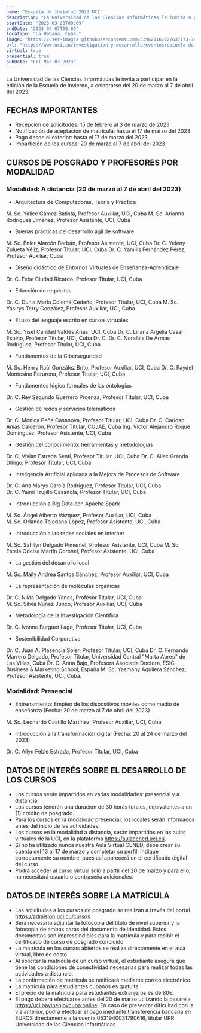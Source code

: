 ```yaml
---
name: "Escuela de Invierno 2023 UCI"
description: "La Universidad de las Ciencias Informáticas le invita a participar en la edición de la Escuela de Invierno, a celebrarse del 20 de marzo al 7 de abril del 2023."
startDate: "2023-03-20T00:09"
endDate: "2023-04-07T00:09"
location: "La Habana. Cuba."
image: "https://user-images.githubusercontent.com/53962116/222637173-7cbda236-1f8f-47ee-bd59-505e5a756e3d.png"
url: "https://www.uci.cu/investigacion-y-desarrollo/eventos/escuela-de-invierno-2023"
virtual: true
presential: true
pubDate: "Fri Mar 03 2023"
---
```


La Universidad de las Ciencias Informáticas le invita a participar en la edición de la Escuela de Invierno, a celebrarse del 20 de marzo al 7 de abril del 2023.

## FECHAS IMPORTANTES
- Recepción de solicitudes: 15 de febrero al 3 de marzo de 2023
- Notificación de aceptación de matrícula: hasta el 17 de marzo del 2023
- Pago desde el exterior: hasta el 17 de marzo del 2023
- Impartición de los cursos: 20 de marzo al 7 de abril del 2023

## CURSOS DE POSGRADO Y PROFESORES POR MODALIDAD 

### Modalidad: A distancia (20 de marzo al 7 de abril del 2023)

- Arquitectura de Computadoras. Teoría y Práctica

M. Sc. Yalice Gámez Batista, Profesor Auxiliar, UCI, Cuba
M. Sc. Arianna Rodríguez Jiménez, Profesor Asistente, UCI, Cuba

- Buenas prácticas del desarrollo ágil de software

M. Sc. Enier Alarcón Barbán, Profesor Asistente, UCI, Cuba
Dr. C. Yeleny Zulueta Véliz, Profesor Titular, UCI, Cuba
Dr. C. Yamilis Fernández Pérez, Profesor Auxiliar, Cuba

- Diseño didáctico de Entornos Virtuales de Enseñanza-Aprendizaje

Dr. C. Febe Ciudad Ricardo, Profesor Titular, UCI, Cuba        

- Educción de requisitos

Dr. C. Dunia María Colomé Cedeño, Profesor Titular, UCI, Cuba
M. Sc. Yasirys Terry González, Profesor Auxiliar, UCI, Cuba

- El uso del lenguaje escrito en cursos virtuales

M. Sc. Yisel Caridad Valdés Arias, UCI, Cuba
Dr. C. Liliana Argelia Casar Espino, Profesor Titular, UCI, Cuba
Dr. C. Dr. C. Noralbis De Armas Rodríguez, Profesor Titular, UCI, Cuba

- Fundamentos de la Ciberseguridad

M. Sc. Henry Raúl González Brito, Profesor Auxiliar, UCI, Cuba
Dr. C. Raydel Montesino Perurena, Profesor Titular, UCI, Cuba 

- Fundamentos lógico formales de las ontologías              

Dr. C. Rey Segundo Guerrero Proenza, Profesor Titular, UCI, Cuba

- Gestión de redes y servicios telemáticos 

Dr. C. Mónica Peña Casanova, Profesor Titular, UCI, Cuba 
Dr. C. Caridad Anias Calderón, Profesor Titular, CUJAE, Cuba 
Ing. Víctor Alejandro Roque Domínguez, Profesor Asistente, UCI, Cuba 

- Gestión del conocimiento: herramientas y metodologías

Dr. C. Vivian Estrada Sentí, Profesor Titular, UCI, Cuba 
Dr. C. Ailec Granda Dihigo, Profesor Titular, UCI, Cuba 

- Inteligencia Artificial aplicada a la Mejora de Procesos de Software 

Dr. C. Ana Marys García Rodríguez, Profesor Titular, UCI, Cuba    
Dr. C. Yaimí Trujillo Casañola, Profesor Titular, UCI, Cuba 

- Introducción a Big Data con Apache Spark

M. Sc. Ángel Alberto Vázquez, Profesor Auxiliar, UCI, Cuba                        
M. Sc. Orlando Toledano López, Profesor Asistente, UCI, Cuba

- Introducción a las redes sociales en internet

M. Sc. Sahilyn Delgado Pimentel, Profesor Asistente, UCI, Cuba
M. Sc. Estela Odelsa Martín Coronel, Profesor Asistente, UCI, Cuba   

- La gestión del desarrollo local

M. Sc. Maily Andrea Santos Sánchez, Profesor Auxiliar, UCI, Cuba      

- La representación de moléculas orgánicas 

Dr. C. Nilda Delgado Yanes, Profesor Titular, UCI, Cuba                       
M. Sc. Silvia Núñez Junco, Profesor Auxiliar, UCI, Cuba      

- Metodología de la Investigación Científica 

Dr. C. Ivonne Burguet Lago, Profesor Titular, UCI, Cuba

- Sostenibilidad Corporativa

Dr. C. Juan A. Plasencia Soler, Profesor Titular, UCI, Cuba 
Dr. C. Fernando Marrero Delgado, Profesor Titular, Universidad Central "Marta Abreu" de Las Villas, Cuba
Dr. C. Anna Bajo, Profesora Asociada Doctora, ESIC Business & Marketing School, España
M. Sc. Yasmany Aguilera Sánchez, Profesor Asistente, UCI, Cuba.

### Modalidad: Presencial

- Entrenamiento: Empleo de los dispositivos móviles como medio de enseñanza (Fecha: 20 de marzo al 7 de abril del 2023)

M. Sc. Leonardo Castillo Martínez, Profesor Auxiliar, UCI, Cuba

- Introducción a la transformación digital (Fecha: 20 al 24 de marzo del 2023)

Dr. C. Ailyn Feble Estrada, Profesor Titular, UCI, Cuba

## DATOS DE INTERÉS SOBRE EL DESARROLLO DE LOS CURSOS

- Los cursos serán impartidos en varias modalidades: presencial y a distancia.
- Los cursos tendrán una duración de 30 horas totales, equivalentes a un (1) crédito de posgrado.
- Para los cursos en la modalidad presencial, los locales serán informados antes del inicio de las actividades. 
- Los cursos en la modalidad a distancia, serán impartidos en las aulas virtuales de la UCI, en la plataforma https://aulacened.uci.cu. 
- Si no ha utilizado nunca nuestra Aula Virtual CENED, debe crear su cuenta del 13 al 17 de marzo y completar su perfil. Indique correctamente su nombre, pues así aparecerá en el certificado digital del curso. 
- Podrá acceder al curso virtual solo a partir del 20 de marzo y para ello, no necesitará usuario o contraseña adicionales. 

## DATOS DE INTERÉS SOBRE LA MATRÍCULA

- Las solicitudes a los cursos de posgrado se realizan a través del portal https://admision.uci.cu/cursos
- Será necesario adjuntar la fotocopia del título de nivel superior y la fotocopia de ambas caras del documento de identidad. Estos documentos son imprescindibles para la matrícula y para recibir el certificado de curso de posgrado concluido.
- La matrícula en los cursos abiertos se realiza directamente en el aula virtual, libre de costo.
- Al solicitar la matrícula de un curso virtual, el estudiante asegura que tiene las condiciones de conectividad necesarias para realizar todas las actividades a distancia. 
- La confirmación de matrícula se notificará mediante correo electrónico. 
- La matrícula para estudiantes cubanos es gratuita. 
- El precio de la matrícula para estudiantes extranjeros es de 80€. 
- El pago deberá efectuarse antes del 20 de marzo utilizando la pasarela https://uci.payinenjoycuba.online. En caso de presentar dificultad con la vía anterior, podrá efectuar el pago mediante transferencia bancaria en EUROS directamente a la cuenta 0531940031790616, titular UPR Universidad de las Ciencias Informáticas. 
